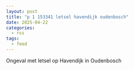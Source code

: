 ```yaml
---
layout: post
title: "p 1 153341 letsel havendijk oudenbosch"
date: 2025-04-22
categories: 
  - rss
tags: 
  - feed
---
```


Ongeval met letsel op Havendijk in Oudenbosch
